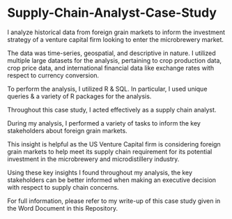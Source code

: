 # Supply-Chain-Analyst-Case-Study
I analyze historical data from foreign grain markets to inform the investment strategy of a venture capital firm 
looking to enter the microbrewery market. 

The data was time-series, geospatial, and descriptive in nature. I utilized multiple large datasets for the analysis, pertaining to 
crop production data, crop price data, and international financial data like exchange rates with respect to currency conversion. 

To perform the analysis, I utilized R & SQL. In particular, I used unique queries & a variety of R packages for the analysis. 

Throughout this case study, I acted effectively as a supply chain analyst. 

During my analysis, I performed a variety of tasks to inform the key stakeholders about foreign grain markets. 

This insight is helpful as the US Venture Capital firm is considering foreign grain markets to help meet its 
supply chain requirement for its potential investment in the microbrewery and microdistillery industry. 

Using these key insights I found throughout my analysis, the key stakeholders can be better informed when making an 
executive decision with respect to supply chain concerns.  

For full information, please refer to my write-up of this case study given in the Word Document in this Repository. 
